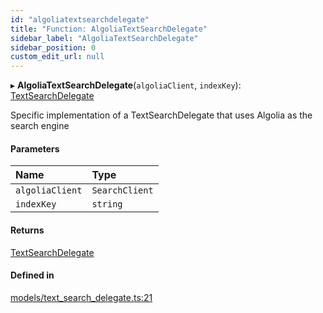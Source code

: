 ```yaml
---
id: "algoliatextsearchdelegate"
title: "Function: AlgoliaTextSearchDelegate"
sidebar_label: "AlgoliaTextSearchDelegate"
sidebar_position: 0
custom_edit_url: null
---
```


▸ **AlgoliaTextSearchDelegate**(`algoliaClient`, `indexKey`): [TextSearchDelegate](../interfaces/textsearchdelegate.md)

Specific implementation of a TextSearchDelegate that uses Algolia as the
search engine

#### Parameters

| Name | Type |
| :------ | :------ |
| `algoliaClient` | `SearchClient` |
| `indexKey` | `string` |

#### Returns

[TextSearchDelegate](../interfaces/textsearchdelegate.md)

#### Defined in

[models/text_search_delegate.ts:21](https://github.com/Camberi/firecms/blob/42dd384/src/models/text_search_delegate.ts#L21)
